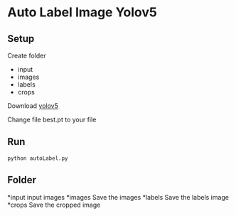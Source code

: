 # Auto Label Image Yolov5

## Setup

Create folder 

* input
* images
* labels
* crops

Download [yolov5](https://github.com/ultralytics/yolov5)

Change file best.pt to your file

## Run

`python autoLabel.py`

## Folder

*input input images
*images Save the images
*labels Save the labels image
*crops Save the cropped image